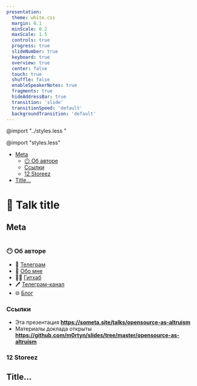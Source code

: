 ```yaml
---
presentation:
  theme: white.css
  margin: 0.1
  minScale: 0.2
  maxScale: 1.5
  controls: true
  progress: true
  slideNumber: true
  keyboard: true
  overview: true
  center: false
  touch: true
  shuffle: false
  enableSpeakerNotes: true
  fragments: true
  hideAddressBar: true
  transition: 'slide'
  transitionSpeed: 'default'
  backgroundTransition: 'default'
---
```


<!-- common styles -->
@import "../styles.less "
<!-- talk styles -->
@import "styles.less"

<!-- slide id="toc" data-notes="
Вот содержание доклада, которое может вам понадобиться если вы будете пересматривать слайды.
</br></br>
Они доступны уже сейчас по адресу, который отображается в правом нижнем углу
" -->
- [Meta](#meta)
  - [😶 Об авторе](#-об-авторе)
  - [Ссылки](#ссылки)
  - [12 Storeez](#12-storeez)
- [Title...](#title)

<!-- slide class="title-slide milestone" data-notes="" -->
# 📝 Talk title

<!-- slide class="milestone" data-notes="..."-->
## Meta

<!-- slide id="hi" data-notes="
Привет, меня завут Мартын и вы можете знать меня по таким докладам как:
<br>- Testosterone driven development
<br>- Не QWERTY единной
<br>- 255 оттенков серого
"-->
<img title="" src="../assets/troy-mccryre.png" />

<!-- slide vertical=true data-notes="..." -->
### 😶 Об авторе

- 💬 [Телеграм](https://t.me/m0rtyn)
- 👤 [Обо мне](https://someta.site/martyn)
- 🧑‍💻 [Гитхаб](https://github.com/m0rtyn)
- 🖊 [Телеграм-канал](https://t.me/metabaza)
- 🌐 [Блог](https://someta.site)

<!-- slide vertical=true data-notes="..." -->
### Ссылки

- Эта презентация
  **https://someta.site/talks/opensource-as-altruism**
- Материалы доклада открыты
  **https://github.com/m0rtyn/slides/tree/master/opensource-as-altruism**

<!-- slide vertical=true data-notes="..." -->
### 12 Storeez

<!-- slide class="milestone" data-notes="..." -->
## Title...

